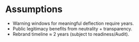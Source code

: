 # Assumptions
- Warning windows for meaningful deflection require years.
- Public legitimacy benefits from neutrality + transparency.
- Rebrand timeline ≈ 2 years (subject to readiness/Audit).
